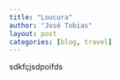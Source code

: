 ```yaml
---
title: "Loucura"
author: "José Tobias"
layout: post
categories: [blog, travel]
---
```


sdkfçjsdpoifds